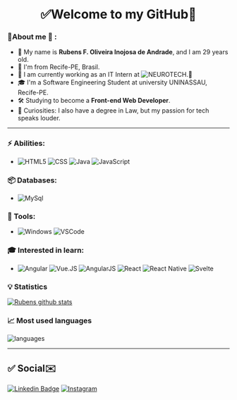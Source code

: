 <h1 align="center"> 
	✅Welcome to my GitHub🚀
</h1>

### 👦About me :seedling: : 
- 👋 My name is **Rubens F. Oliveira Inojosa de Andrade**, and I am 29 years old.
- 📌 I'm from Recife-PE, Brasil.
- 💼 I am currently working as an IT Intern at ![NEUROTECH](https://www.neurotech.com.br/).💎
- 🎓 I'm a Software Engineering Student at university UNINASSAU, Recife-PE. 
- 🛠️ Studying to become a **Front-end Web Developer**.
- 🔭 Curiosities: I also have a degree in Law, but my passion for tech speaks louder.

<hr>

### ⚡ Abilities:
- ![HTML5](https://img.shields.io/badge/-HTML5-E34F26?&logo=HTML5&logoColor=FFFFFF) ![CSS](https://img.shields.io/badge/CSS-239120?&style=for-the-badge&logo=css3&logoColor=white) ![Java](https://img.shields.io/badge/Java-ED8B00?style=for-the-badge&logo=java&logoColor=white) ![JavaScript](https://img.shields.io/badge/JavaScript-F7DF1E?style=for-the-badge&logo=javascript&logoColor=black)

### 📦 Databases:
- ![MySql](https://img.shields.io/badge/-MySql-003B57?&logo=MySQL&logoColor=FFFFFF)


### 🧰 Tools:
- ![Windows](https://img.shields.io/badge/-Windows-0078D6?&logo=Windows&logoColor=FFFFFF) ![VSCode](https://img.shields.io/badge/-VSCode-007ACC?&logo=Visual%20Studio%20Code&logoColor=FFFFFF)  

### 🎓 Interested in learn:
- ![Angular](https://img.shields.io/badge/Angular-DD0031?style=for-the-badge&logo=angular&logoColor=white) ![Vue.JS](https://img.shields.io/badge/Vue.js-35495E?style=for-the-badge&logo=vue.js&logoColor=4FC08D) ![AngularJS](https://img.shields.io/badge/AngularJS-E23237?style=for-the-badge&logo=angularjs&logoColor=white) ![React](https://img.shields.io/badge/React-20232A?style=for-the-badge&logo=react&logoColor=61DAFB) ![React Native](https://img.shields.io/badge/React_Native-20232A?style=for-the-badge&logo=react&logoColor=61DAFB) ![Svelte](https://img.shields.io/badge/Svelte-4A4A55?style=for-the-badge&logo=svelte&logoColor=FF3E00)


### :bulb:  Statistics
 
[![Rubens github stats](https://github-readme-stats.vercel.app/api?username=rubensinojosa&theme=cobalt&show_icons=true)](https://github.com/rubensinojosa/github-readme-stats)

### 📈  Most used languages
![languages](https://github-readme-stats.vercel.app/api/top-langs/?username=rubensinojosa&hide=scss&layout=compact&theme=cobalt&title_color=2ED3EA)

<hr>

## ✅ Social✉️

[![Linkedin Badge](https://img.shields.io/badge/-LinkedIn-blue?style=flat-square&logo=Linkedin&logoColor=white&link=https://linkedin.com/in/rubensinojosa)](https://www.linkedin.com/in/rubensinojosa/)
[![Instagram](https://img.shields.io/badge/-Instagram-E4405F?&logo=Instagram&logoColor=FFFFFF)](https://www.instagram.com/rubensinojosa/)
